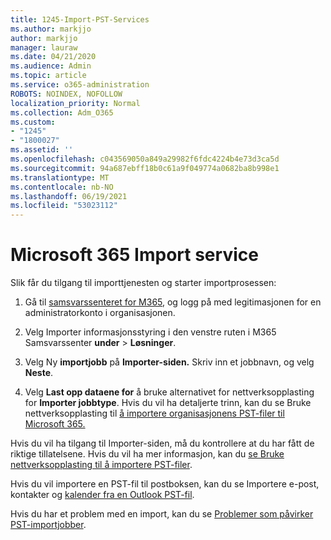 ```yaml
---
title: 1245-Import-PST-Services
ms.author: markjjo
author: markjjo
manager: lauraw
ms.date: 04/21/2020
ms.audience: Admin
ms.topic: article
ms.service: o365-administration
ROBOTS: NOINDEX, NOFOLLOW
localization_priority: Normal
ms.collection: Adm_O365
ms.custom:
- "1245"
- "1800027"
ms.assetid: ''
ms.openlocfilehash: c043569050a849a29982f6fdc4224b4e73d3ca5d
ms.sourcegitcommit: 94a687ebff18b0c61a9f049774a0682ba8b998e1
ms.translationtype: MT
ms.contentlocale: nb-NO
ms.lasthandoff: 06/19/2021
ms.locfileid: "53023112"
---
```

# <a name="microsoft-365-import-service"></a>Microsoft 365 Import service

Slik får du tilgang til importtjenesten og starter importprosessen:

1. Gå til [samsvarssenteret for M365](https://compliance.microsoft.com/), og logg på med legitimasjonen for en administratorkonto i organisasjonen.

1. Velg Importer informasjonsstyring i den venstre ruten i M365 Samsvarssenter **under**  >  **Løsninger**.

1. Velg Ny **importjobb** på **Importer-siden.** Skriv inn et jobbnavn, og velg **Neste**.

1. Velg **Last opp dataene for** å bruke alternativet for nettverksopplasting for **Importer jobbtype**. Hvis du vil ha detaljerte trinn, kan du se Bruke nettverksopplasting til [å importere organisasjonens PST-filer til Microsoft 365.](/compliance/use-network-upload-to-import-pst-files)

Hvis du vil ha tilgang til Importer-siden, må du kontrollere at du har fått de riktige tillatelsene.  Hvis du vil ha mer informasjon, kan du [se Bruke nettverksopplasting til å importere PST-filer](/microsoft-365/compliance/importing-pst-files-to-office-365#using-network-upload-to-import-pst-files).

Hvis du vil importere en PST-fil til postboksen, kan du se Importere e-post, kontakter og [kalender fra en Outlook PST-fil](https://support.office.com/article/import-email-contacts-and-calendar-from-an-outlook-pst-file-431a8e9a-f99f-4d5f-ae48-ded54b3440ac).

Hvis du har et problem med en import, kan du se [Problemer som påvirker PST-importjobber](/office365/troubleshoot/pst-import-service/issues-with-pst-import-job).


